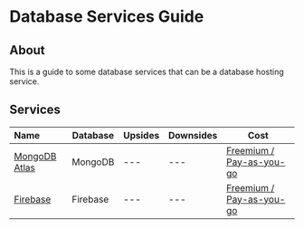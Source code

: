 # Database Services Guide

## About

This is a guide to some database services that can be a database hosting service. 


## Services

| Name | Database |  Upsides | Downsides | Cost | 
| :--- | --- |  --- | --- | --- | 
| [MongoDB Atlas](https://www.mongodb.com/cloud/atlas) | MongoDB |  --- | --- | [Freemium / Pay-as-you-go](https://www.mongodb.com/cloud/atlas/pricing) | 
| [Firebase](https://firebase.google.com/) | Firebase |  --- | --- | [Freemium / Pay-as-you-go](https://firebase.google.com/pricing) | 


